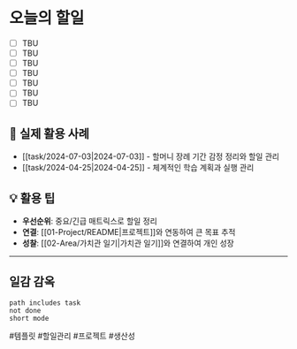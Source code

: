 # 오늘의 할일

- [ ] TBU
- [ ] TBU
- [ ] TBU
- [ ] TBU
- [ ] TBU
- [ ] TBU
- [ ] TBU

## 🔗 실제 활용 사례

- [[task/2024-07-03|2024-07-03]] - 할머니 장례 기간 감정 정리와 할일 관리
- [[task/2024-04-25|2024-04-25]] - 체계적인 학습 계획과 실행 관리

## 💡 활용 팁

- **우선순위**: 중요/긴급 매트릭스로 할일 정리
- **연결**: [[01-Project/README|프로젝트]]와 연동하여 큰 목표 추적
- **성찰**: [[02-Area/가치관 일기|가치관 일기]]와 연결하여 개인 성장

---

## 일감 감옥

```tasks
path includes task
not done
short mode
```

#템플릿 #할일관리 #프로젝트 #생산성
